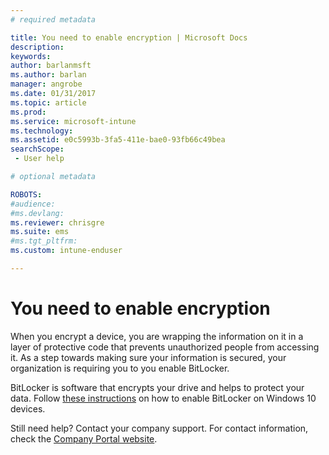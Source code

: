 ```yaml
---
# required metadata

title: You need to enable encryption | Microsoft Docs
description:
keywords:
author: barlanmsftms.author: barlan
manager: angrobe
ms.date: 01/31/2017
ms.topic: article
ms.prod:
ms.service: microsoft-intune
ms.technology:
ms.assetid: e0c5993b-3fa5-411e-bae0-93fb66c49beasearchScope: - User help

# optional metadata

ROBOTS:  
#audience:
#ms.devlang:
ms.reviewer: chrisgre
ms.suite: ems
#ms.tgt_pltfrm:
ms.custom: intune-enduser

---
```

# You need to enable encryption

When you encrypt a device, you are wrapping the information on it in a layer of protective code that prevents unauthorized people from accessing it. As a step towards making sure your information is secured, your organization is requiring you to you enable BitLocker.

BitLocker is software that encrypts your drive and helps to protect your data. Follow [these instructions](https://gallery.technet.microsoft.com/How-to-turn-on-BitLocker-34294d3d) on how to enable BitLocker on Windows 10 devices.

Still need help? Contact your company support. For contact information, check the [Company Portal website](http://portal.manage.microsoft.com).
